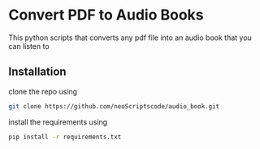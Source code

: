 # Convert PDF to Audio Books
This python scripts that converts any pdf file into an audio book that you can listen to

## Installation
clone the repo using
```bash
git clone https://github.com/neoScriptscode/audio_book.git
```
install the requirements using 
```bash
pip install -r requirements.txt 
```